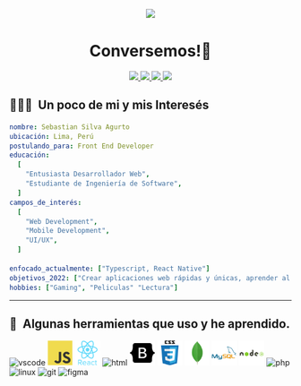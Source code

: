 <p align="center">
  <img src= "https://media1.giphy.com/media/xUPGGDNsLvqsBOhuU0/giphy.gif?cid=ecf05e47v708kg2h9heplavjoyktg237zsc1c7y3h9soofhm&rid=giphy.gif&ct=g">
</p>

<h1 align="center">
  Conversemos!💬
</h1>

<p align="center">
<a href="https://silvasebastian.com">
  <img height="50" src="https://user-images.githubusercontent.com/46517096/166972883-f5f1d88c-0246-4374-88ac-ded0f2cf0699.png"/>
</a>
<a href="https://linkedin.com/in/mpgsebastian">
  <img height="50" src="https://user-images.githubusercontent.com/46517096/166973395-19676cd8-f8ec-4abf-83ff-da8243505b82.png"/>
</a>
<a href="mailto:mpg.sebastian@gmail.com">
  <img height="50" src="https://cdn3.iconfinder.com/data/icons/colorful-guache-social-media-logos-1/159/social-media_gmail-256.png"/>
</a>
<a href="https://twitter.com/ohheybash">
  <img height="50" src="https://user-images.githubusercontent.com/46517096/166974271-91dfa250-d70b-4cb9-8707-f1bda1b708c3.png"/>
</a>
</p>

<h2> 👨🏻‍💻 &nbsp;Un poco de mi y mis Interesés</h2>

```yaml
nombre: Sebastian Silva Agurto
ubicación: Lima, Perú
postulando_para: Front End Developer
educación:
  [
    "Entusiasta Desarrollador Web",
    "Estudiante de Ingeniería de Software",
  ]
campos_de_interés:
  [
    "Web Development",
    "Mobile Development",
    "UI/UX",
  ]
  
enfocado_actualmente: ["Typescript, React Native"]
objetivos_2022: ["Crear aplicaciones web rápidas y únicas, aprender al menos 2 nuevas tecnologías."]
hobbies: ["Gaming", "Peliculas" "Lectura"]
```
  
---  
  
<h2> 🚀 &nbsp;Algunas herramientas que uso y he aprendido.</h2>
<p align="left">
<img src="https://cdn.jsdelivr.net/gh/devicons/devicon/icons/vscode/vscode-original.svg" alt="vscode" width="45" height="45"/>
<img src="https://raw.githubusercontent.com/devicons/devicon/master/icons/javascript/javascript-original.svg" alt="javascript" width="45" height="45" />
<img src="https://raw.githubusercontent.com/devicons/devicon/master/icons/react/react-original-wordmark.svg" alt="react" width="45" height="45" />
<img src="https://cdn.jsdelivr.net/gh/devicons/devicon/icons/html5/html5-original.svg" alt="html" width="45" height="45"/>
<img src="https://raw.githubusercontent.com/devicons/devicon/master/icons/bootstrap/bootstrap-plain.svg" alt="bootstrap" width="45" height="45" />
<img src="https://raw.githubusercontent.com/devicons/devicon/master/icons/css3/css3-original-wordmark.svg" alt="css3" width="45" height="45" />
<img src="https://raw.githubusercontent.com/devicons/devicon/master/icons/mongodb/mongodb-original.svg" alt="mongodb" width="45" height="45" />
<img src="https://raw.githubusercontent.com/devicons/devicon/master/icons/mysql/mysql-original-wordmark.svg" alt="mysql" width="45" height="45" />
<img src="https://raw.githubusercontent.com/devicons/devicon/master/icons/nodejs/nodejs-original-wordmark.svg" alt="nodejs" width="45" height="45" />
<img src="https://cdn.jsdelivr.net/gh/devicons/devicon/icons/php/php-original.svg" alt="php" width="45" height="45"/>
<img src="https://cdn.jsdelivr.net/gh/devicons/devicon/icons/linux/linux-original.svg" alt="linux" width="45" height="45"/>       
<img src="https://cdn.jsdelivr.net/gh/devicons/devicon/icons/git/git-original.svg" alt="git" width="45" height="45"/>
<img src="https://cdn.jsdelivr.net/gh/devicons/devicon/icons/figma/figma-original.svg" alt="figma" width="45" height="45"/>   
</p>
